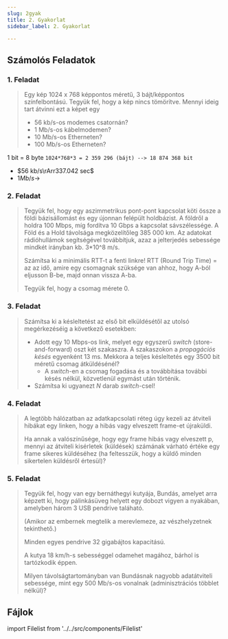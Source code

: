 ```yaml
---
slug: 2gyak
title: 2. Gyakorlat
sidebar_label: 2. Gyakorlat

---
```

## Számolós Feladatok

### 1. Feladat

> Egy kép 1024 x 768 képpontos méretű, 3 bájt/képpontos színfelbontású.  Tegyük fel, hogy a kép nincs tömörítve.
> Mennyi ideig tart átvinni ezt a képet egy
>
> * 56 kb/s-os modemes csatornán?
> * 1 Mb/s-os kábelmodemen?
> * 10 Mb/s-os Etherneten?
> * 100 Mb/s-os Etherneten?

1 bit = 8 byte
`1024*768*3 = 2 359 296 (bájt) --> 18 874 368 bit`

- $56 kb/s\rArr337.042 sec$
- $1 Mb/s\to$
### 2. Feladat

> Tegyük fel, hogy egy aszimmetrikus pont-pont kapcsolat köti össze a földi bázisállomást és egy újonnan felépült holdbázist.
> A földről a holdra 100 Mbps, míg fordítva 10 Gbps a kapcsolat sávszélessége.
> A Föld és a Hold távolsága megközelítőleg 385 000 km.
> Az adatokat rádióhullámok segítségével továbbítjuk, azaz a jelterjedés sebessége mindkét irányban kb. 3*10^8 m/s.
>
> Számítsa ki a minimális RTT-t a fenti linkre! RTT (Round Trip Time) = az az idő, amire egy csomagnak szüksége van ahhoz, hogy A-ból eljusson B-be, majd onnan vissza A-ba.
>
> Tegyük fel, hogy a csomag mérete 0.

### 3. Feladat

> Számítsa ki a késleltetést az első bit elküldésétől az utolsó megérkezéséig a következő esetekben:
>
> * Adott egy 10 Mbps-os link, melyet egy egyszerű _switch_ (store-and-forward) oszt két szakaszra. A szakaszokon a _propagációs késés_ egyenként 13 ms. Mekkora a teljes késleltetés egy 3500 bit méretű csomag átküldésénél?
>   * A _switch_-en a csomag fogadása és a továbbítása további késés nélkül, közvetlenül egymást után történik.
> * Számítsa ki ugyanezt _N_ darab _switch_-csel!

### 4. Feladat

> A legtöbb hálózatban az adatkapcsolati réteg úgy kezeli az átviteli hibákat egy linken, hogy a hibás vagy elveszett frame-et újraküldi.
>
> Ha annak a valószínűsége, hogy egy frame hibás vagy elveszett p, mennyi az átviteli kisérletek (küldések) számának várható értéke egy frame sikeres küldéséhez (ha feltesszük, hogy a küldő minden sikertelen küldésről értesül)?

### 5. Feladat

> Tegyük fel, hogy van egy bernáthegyi kutyája, Bundás, amelyet arra képzett ki, hogy pálinkásüveg helyett egy dobozt vigyen a nyakában, amelyben három 3 USB pendrive taláható.
>
> (Amikor az embernek megtelik a merevlemeze, az vészhelyzetnek tekinthető.) 
>
> Minden egyes pendrive 32 gigabájtos kapacitású.
>
> A kutya 18 km/h-s sebességgel odamehet magához, bárhol is tartózkodik éppen.
>
> Milyen távolságtartományban van Bundásnak nagyobb adatátviteli sebessége, mint egy 500 Mb/s-os vonalnak (adminisztrációs többlet nélkül)?

## Fájlok

import Filelist from '../../src/components/Filelist'

<Filelist folder="tele/gyak2" />
<!--stackedit_data:
eyJoaXN0b3J5IjpbLTIwNTA0MTMyMDksLTgyNzQ5NjgyM119
-->